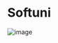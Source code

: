 # Softuni

![image](https://user-images.githubusercontent.com/106478447/186513039-d4fd41a1-cdaa-4c61-b393-d93342443aa5.png)
